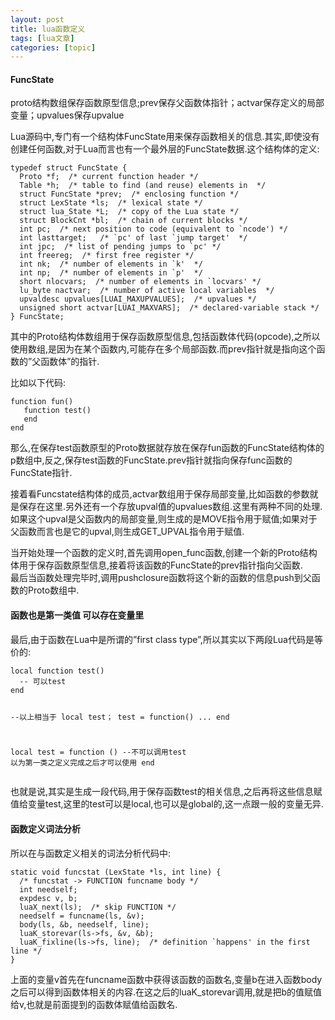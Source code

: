 ```yaml
---
layout: post
title: lua函数定义 
tags: [lua文章]
categories: [topic]
---
```

<h4 id="FuncState"><a href="#FuncState" class="headerlink" title="FuncState"></a>FuncState</h4><p>proto结构数组保存函数原型信息;prev保存父函数体指针；actvar保存定义的局部变量；upvalues保存upvalue</p>
<p>Lua源码中,专门有一个结构体FuncState用来保存函数相关的信息.其实,即使没有创建任何函数,对于Lua而言也有一个最外层的FuncState数据.这个结构体的定义:</p>
<pre><code>typedef struct FuncState {
  Proto *f;  /* current function header */
  Table *h;  /* table to find (and reuse) elements in  */
  struct FuncState *prev;  /* enclosing function */
  struct LexState *ls;  /* lexical state */
  struct lua_State *L;  /* copy of the Lua state */
  struct BlockCnt *bl;  /* chain of current blocks */
  int pc;  /* next position to code (equivalent to `ncode&#39;) */
  int lasttarget;   /* `pc&#39; of last `jump target&#39;  */
  int jpc;  /* list of pending jumps to `pc&#39; */
  int freereg;  /* first free register */
  int nk;  /* number of elements in `k&#39;  */
  int np;  /* number of elements in `p&#39;  */
  short nlocvars;  /* number of elements in `locvars&#39; */
  lu_byte nactvar;  /* number of active local variables  */
  upvaldesc upvalues[LUAI_MAXUPVALUES];  /* upvalues */
  unsigned short actvar[LUAI_MAXVARS];  /* declared-variable stack */
} FuncState;
</code></pre><p>其中的Proto结构体数组用于保存函数原型信息,包括函数体代码(opcode),之所以使用数组,是因为在某个函数内,可能存在多个局部函数.而prev指针就是指向这个函数的”父函数体”的指针.</p>
<p>比如以下代码:</p>
<pre><code>function fun()
   function test()
   end
end
</code></pre><p>那么,在保存test函数原型的Proto数据就存放在保存fun函数的FuncState结构体的p数组中,反之,保存test函数的FuncState.prev指针就指向保存func函数的FuncState指针.</p>
<p>接着看Funcstate结构体的成员,actvar数组用于保存局部变量,比如函数的参数就是保存在这里.另外还有一个存放upval值的upvalues数组.这里有两种不同的处理.如果这个upval是父函数内的局部变量,则生成的是MOVE指令用于赋值;如果对于父函数而言也是它的upval,则生成GET_UPVAL指令用于赋值.</p>
<p>当开始处理一个函数的定义时,首先调用open_func函数,创建一个新的Proto结构体用于保存函数原型信息,接着将该函数的FuncState的prev指针指向父函数.<br/>最后当函数处理完毕时,调用pushclosure函数将这个新的函数的信息push到父函数的Proto数组中.</p>
<h4 id="函数也是第一类值-可以存在变量里"><a href="#函数也是第一类值-可以存在变量里" class="headerlink" title="函数也是第一类值 可以存在变量里"></a>函数也是第一类值 可以存在变量里</h4><p>最后,由于函数在Lua中是所谓的”first class type”,所以其实以下两段Lua代码是等价的:</p>
<pre><code>local function test()
  -- 可以test
end

--以上相当于 local test； test = function() ...  end

local test = function ()
   --不可以调用test 以为第一类之定义完成之后才可以使用
end
</code></pre><p>也就是说,其实是生成一段代码,用于保存函数test的相关信息,之后再将这些信息赋值给变量test,这里的test可以是local,也可以是global的,这一点跟一般的变量无异.</p>
<h4 id="函数定义词法分析"><a href="#函数定义词法分析" class="headerlink" title="函数定义词法分析"></a>函数定义词法分析</h4><p>所以在与函数定义相关的词法分析代码中:</p>
<pre><code>static void funcstat (LexState *ls, int line) {
  /* funcstat -&gt; FUNCTION funcname body */
  int needself;
  expdesc v, b;
  luaX_next(ls);  /* skip FUNCTION */
  needself = funcname(ls, &amp;v);
  body(ls, &amp;b, needself, line);
  luaK_storevar(ls-&gt;fs, &amp;v, &amp;b);
  luaK_fixline(ls-&gt;fs, line);  /* definition `happens&#39; in the first line */
}
</code></pre><p>上面的变量v首先在funcname函数中获得该函数的函数名,变量b在进入函数body之后可以得到函数体相关的内容.在这之后的luaK_storevar调用,就是把b的值赋值给v,也就是前面提到的函数体赋值给函数名.</p>